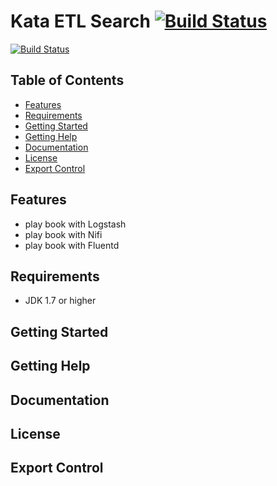 <!--
  Licensed to KATASTEL
  Unless required by applicable law or agreed to in writing, software
  distributed under the License is distributed on an "AS IS" BASIS,
  WITHOUT WARRANTIES OR CONDITIONS OF ANY KIND, either express or implied.
  See the License for the specific language governing permissions and
  limitations under the License.
-->
# Kata ETL Search [![Build Status]()]()
[![Build Status](https://img.shields.io/badge/katascript-build-blue.svg)](https://github.com/Ardoise/katastel)

## Table of Contents

- [Features](#features)
- [Requirements](#requirements)
- [Getting Started](#getting-started)
- [Getting Help](#getting-help)
- [Documentation](#documentation)
- [License](#license)
- [Export Control](#export-control)

## Features
* play book with Logstash
* play book with Nifi
* play book with Fluentd

## Requirements
* JDK 1.7 or higher

## Getting Started

## Getting Help

## Documentation

## License

## Export Control
